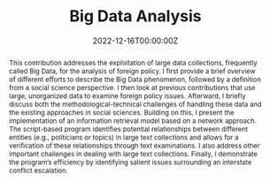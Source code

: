 ---
title: "Big Data Analysis"
authors: 
- Sebastian Cujai
date: "2022-12-16T00:00:00Z"
doi: "10.1007/s12399-013-0387-3"
publication: "In *Routledge Handbook of Foreign Policy Analysis Methods*, Patrick A. Mello & Falk Ostermann (eds)"
publication_types: ["6"]
abstract: "This contribution addresses the exploitation of large data collections, frequently called Big Data, for the analysis of foreign policy. I first provide a brief overview of different efforts to describe the Big Data phenomenon, followed by a definition from a social science perspective. I then look at previous contributions that use large, unorganized data to examine foreign policy issues. Afterward, I briefly discuss both the methodological-technical challenges of handling these data and the existing approaches in social sciences. Building on this, I present the implementation of an information retrieval model based on a network approach. The script-based program identifies potential relationships between different entities (e.g., politicians or topics) in large text collections and allows for a verification of these relationships through text examinations. I also address other important challenges in dealing with large text collections. Finally, I demonstrate the program’s efficiency by identifying salient issues surrounding an interstate conflict escalation."
---